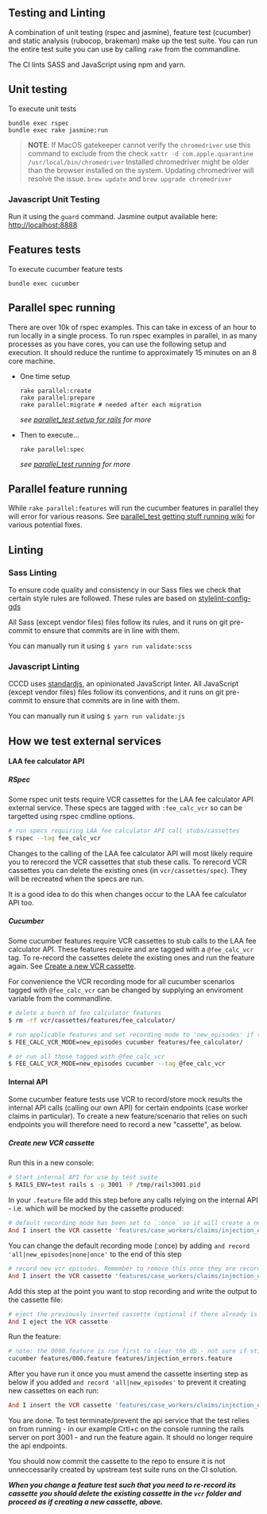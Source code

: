 ## Testing and Linting

A combination of unit testing (rspec and jasmine), feature test (cucumber) and static analysis (rubocop, brakeman) make up the test suite. You can run the entire test suite you can use by calling `rake` from the commandline.

The CI lints SASS and JavaScript using npm and yarn.

## Unit testing

To execute unit tests

```
bundle exec rspec
bundle exec rake jasmine:run
```
> **NOTE**:
> If MacOS gatekeeper cannot verify the `chromedriver` use this command to exclude from the check
> `xattr -d com.apple.quarantine /usr/local/bin/chromedriver`
> Installed chromedriver might be older than the browser installed on the system.
> Updating chromedriver will resolve the issue.
> `brew update` and `brew upgrade chromedriver`

### Javascript Unit Testing

Run it using the `guard` command. Jasmine output available here: [http://localhost:8888](http://localhost:8888)

## Features tests

To execute cucumber feature tests

```
bundle exec cucumber
```

## Parallel spec running

There are over 10k of rspec examples. This can take in excess of an hour to run locally in a single process. To run rspec examples in parallel, in as many processes as you have cores, you can use the following setup and execution. It should reduce the runtime to
approximately 15 minutes on an 8 core machine.

- One time setup
  ```
  rake parallel:create
  rake parallel:prepare
  rake parallel:migrate # needed after each migration
  ```
  *see [parallet_test setup for rails](https://github.com/grosser/parallel_tests#setup-for-rails) for more*


- Then to execute...
  ```
  rake parallel:spec
  ```
  *see [parallel_test running](https://github.com/grosser/parallel_tests#run) for more*

## Parallel feature running

While `rake parallel:features` will run the cucumber features in parallel they will error for various reasons. See [parallel_test getting stuff running wiki](https://github.com/grosser/parallel_tests/wiki) for various potential fixes.

## Linting

### Sass Linting

To ensure code quality and consistency in our Sass files we check that certain
style rules are followed. These rules are based on [stylelint-config-gds](https://github.com/alphagov/stylelint-config-gds/blob/main/scss.js)

All Sass (except vendor files) files follow its rules, and it runs on git pre-commit to ensure that commits are in line with them.

You can manually run it using `$ yarn run validate:scss`

### Javascript Linting

CCCD uses [standardjs](http://standardjs.com/), an opinionated JavaScript linter. All JavaScript (except vendor files) files follow its conventions, and it runs on git pre-commit to ensure that commits are in line with them.

You can manually run it using `$ yarn run validate:js`

## How we test external services

#### LAA fee calculator API

##### RSpec
Some rspec unit tests require VCR cassettes for the LAA fee calculator API external service. These specs are tagged with `:fee_calc_vcr` so can be targetted using rspec cmdline options.

```bash
# run specs requiring LAA fee calculator API call stubs/cassettes
$ rspec --tag fee_calc_vcr

```

Changes to the calling of the LAA fee calculator API will most likely require you to rerecord the VCR cassettes that stub these calls. To rerecord VCR cassettes you can delete the existing ones (in `vcr/cassettes/spec`). They will be recreated when the specs are run.

It is a good idea to do this when changes occur to the LAA fee calculator API too.

##### Cucumber
Some cucumber features require VCR cassettes to stub calls to the LAA fee calculator API. These features require and are tagged with a `@fee_calc_vcr` tag. To re-record the cassettes delete the existing ones and run the feature again. See
[Create a new VCR cassette](#create-new-vcr-cassette).

For convenience the VCR recording mode for all cucumber scenarios tagged with `@fee_calc_vcr` can be changed by supplying an enviroment variable from the commandline.

```bash
# delete a bunch of fee calculator features
$ rm -rf vcr/cassettes/features/fee_calculator/

# run applicable features and set recording mode to 'new_episodes' if the scenario is tagged with @fee_calc_vcr
$ FEE_CALC_VCR_MODE=new_episodes cucumber features/fee_calculator/

# or run all those tagged with @fee_calc_vcr
$ FEE_CALC_VCR_MODE=new_episodes cucumber --tag @fee_calc_vcr
```

#### Internal API
Some cucumber feature tests use VCR to record/store mock results the internal API calls (calling our own API) for certain endpoints (case worker claims in particular).
To create a new feature/scenario that relies on such endpoints you will therefore need to record a new "cassette", as below.

##### Create new VCR cassette

Run this in a new console:

```bash
# Start internal API for use by test suite
$ RAILS_ENV=test rails s -p 3001 -P /tmp/rails3001.pid
```

In your `.feature` file add this step before any calls relying on the internal API - i.e. which will be mocked by the cassette produced:

```ruby
# default recording mode has been set to `:once` so it will create a new cassette of the given name if there is not one.
And I insert the VCR cassette 'features/case_workers/claims/injection_error'
```

You can change the default recording mode (:once) by adding `and record 'all|new_episodes|none|once'` to the end of this step
```ruby
# record new vcr episodes. Remember to remove this once they are recorded.
And I insert the VCR cassette 'features/case_workers/claims/injection_error' and record 'new_episodes'
```

Add this step at the point you want to stop recording and write the output to the cassette file:

```ruby
# eject the previously inserted cassette (optional if there already is one but needs to be done if a new is being created in order to output the file
And I eject the VCR cassette
```

Run the feature:
```bash
# note: the 0000.feature is run first to clear the db - not sure if still/always needed
cucumber features/000.feature features/injection_errors.feature
```

After you have run it once you must amend the cassette inserting step as below if you added `and record 'all|new_episodes'` to prevent it creating new cassettes on each run:

```ruby
And I insert the VCR cassette 'features/case_workers/claims/injection_error'
```

You are done. To test terminate/prevent the api service that the test relies on from running - in our example Crtl+c on the console running the rails server on port 3001 - and run the
feature again. It should no longer require the api endpoints.

You should now commit the cassette to the repo to ensure it is not unneccessarily created by upstream test suite runs on the CI solution.

***When you change a feature test such that you need to re-record its cassette you should delete the existing cassette in the `vcr` folder and proceed as if creating a new cassette, above.***
